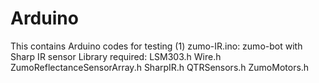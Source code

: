 Arduino
=======

This contains Arduino codes for testing
(1) zumo-IR.ino: zumo-bot with Sharp IR sensor
    Library required:
      LSM303.h
      Wire.h
      ZumoReflectanceSensorArray.h
      SharpIR.h
      QTRSensors.h
      ZumoMotors.h
